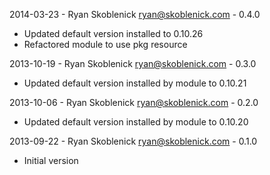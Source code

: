 2014-03-23 - Ryan Skoblenick <ryan@skoblenick.com> - 0.4.0
  * Updated default version installed to 0.10.26
  * Refactored module to use pkg resource

2013-10-19 - Ryan Skoblenick <ryan@skoblenick.com> - 0.3.0
  * Updated default version installed by module to 0.10.21

2013-10-06 - Ryan Skoblenick <ryan@skoblenick.com> - 0.2.0
  * Updated default version installed by module to 0.10.20

2013-09-22 - Ryan Skoblenick <ryan@skoblenick.com> - 0.1.0
  * Initial version
